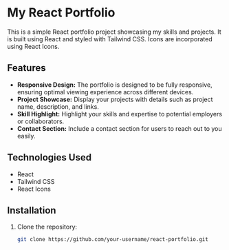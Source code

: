 # My React Portfolio

This is a simple React portfolio project showcasing my skills and projects. It is built using React and styled with Tailwind CSS. Icons are incorporated using React Icons.

## Features

- **Responsive Design:** The portfolio is designed to be fully responsive, ensuring optimal viewing experience across different devices.
- **Project Showcase:** Display your projects with details such as project name, description, and links.
- **Skill Highlight:** Highlight your skills and expertise to potential employers or collaborators.
- **Contact Section:** Include a contact section for users to reach out to you easily.

## Technologies Used

- React
- Tailwind CSS
- React Icons

## Installation

1. Clone the repository:

   ```bash
   git clone https://github.com/your-username/react-portfolio.git
